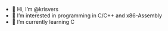- 👋 Hi, I’m @krisvers
- 👀 I’m interested in programming in C/C++ and x86-Assembly
- 🌱 I’m currently learning C

<!---
krisvers/krisvers is a ✨ special ✨ repository because its `README.md` (this file) appears on your GitHub profile.
You can click the Preview link to take a look at your changes.
--->

